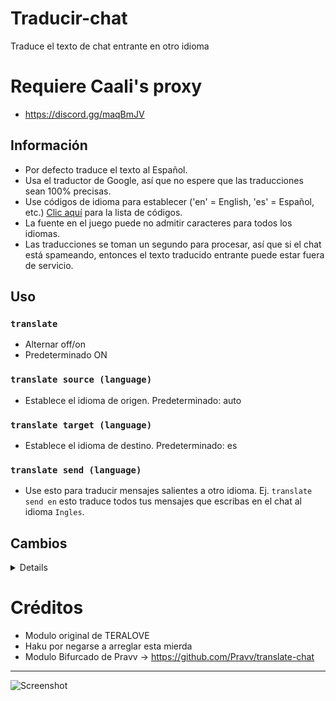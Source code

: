 # Traducir-chat
Traduce el texto de chat entrante en otro idioma

# Requiere Caali's proxy
- https://discord.gg/maqBmJV

## Información
- Por defecto traduce el texto al Español.
- Usa el traductor de Google, así que no espere que las traducciones sean 100% precisas.
- Use códigos de idioma para establecer ('en' = English, 'es' = Español, etc.) [Clic aquí](https://ctrlq.org/code/19899-google-translate-languages) para la lista de códigos.
- La fuente en el juego puede no admitir caracteres para todos los idiomas.
- Las traducciones se toman un segundo para procesar, así que si el chat está spameando, entonces el texto traducido entrante puede estar fuera de servicio.

## Uso
### `translate`
- Alternar off/on
- Predeterminado ON

### `translate source (language)`
- Establece el idioma de origen. Predeterminado: auto

### `translate target (language)`
- Establece el idioma de destino. Predeterminado: es

### `translate send (language)`
- Use esto para traducir mensajes salientes a otro idioma. Ej. `translate send en` esto traduce todos tus mensajes que escribas en el chat al idioma `Ingles`.

## Cambios
<details>

    1.0
    - Eliminar dependencias completamente irrazonables


</details>

# Créditos
- Modulo original de TERALOVE
- Haku por negarse a arreglar esta mierda
- Modulo Bifurcado de Pravv -> https://github.com/Pravv/translate-chat

---

![Screenshot](https://i.imgur.com/JPngjxU.jpg)
